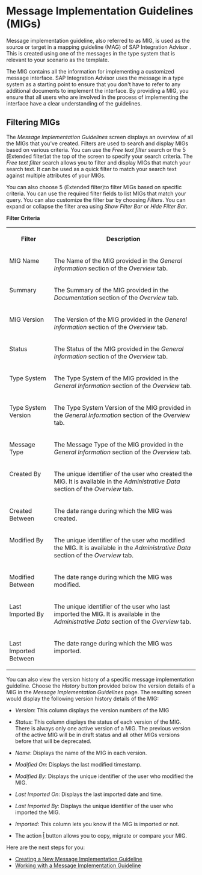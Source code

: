 <!-- loiof9f2bab3ff3a4d86863199f6531ee695 -->

<link rel="stylesheet" type="text/css" href="../css/sap-icons.css"/>

# Message Implementation Guidelines \(MIGs\)



Message implementation guideline, also referred to as MIG, is used as the source or target in a mapping guideline \(MAG\) of SAP Integration Advisor . This is created using one of the messages in the type system that is relevant to your scenario as the template.

The MIG contains all the information for implementing a customized message interface. SAP Integration Advisor uses the message in a type system as a starting point to ensure that you don't have to refer to any additional documents to implement the interface. By providing a MIG, you ensure that all users who are involved in the process of implementing the interface have a clear understanding of the guidelines.



<a name="loiof9f2bab3ff3a4d86863199f6531ee695__section_ejb_gxt_d4b"/>

## Filtering MIGs

The *Message Implementation Guidelines* screen displays an overview of all the MIGs that you've created. Filters are used to search and display MIGs based on various criteria. You can use the *Free text filter* search or the <span class="SAP-icons"></span> \(Extended filter\)at the top of the screen to specify your search criteria. The *Free text filter* search allows you to filter and display MIGs that match your search text. It can be used as a quick filter to match your search text against multiple attributes of your MIGs.

You can also choose <span class="SAP-icons"></span> \(Extended filter\)to filter MIGs based on specific criteria. You can use the required filter fields to list MIGs that match your query. You can also customize the filter bar by choosing *Filters*. You can expand or collapse the filter area using *Show Filter Bar* or *Hide Filter Bar*.

**Filter Criteria**


<table>
<tr>
<th valign="top">

Filter



</th>
<th valign="top">

Description



</th>
</tr>
<tr>
<td valign="top">

MIG Name



</td>
<td valign="top">

The Name of the MIG provided in the *General Information* section of the *Overview* tab.



</td>
</tr>
<tr>
<td valign="top">

Summary



</td>
<td valign="top">

The Summary of the MIG provided in the *Documentation* section of the *Overview* tab.



</td>
</tr>
<tr>
<td valign="top">

MIG Version



</td>
<td valign="top">

The Version of the MIG provided in the *General Information* section of the *Overview* tab.



</td>
</tr>
<tr>
<td valign="top">

Status



</td>
<td valign="top">

The Status of the MIG provided in the *General Information* section of the *Overview* tab.



</td>
</tr>
<tr>
<td valign="top">

Type System



</td>
<td valign="top">

The Type System of the MIG provided in the *General Information* section of the *Overview* tab.



</td>
</tr>
<tr>
<td valign="top">

Type System Version



</td>
<td valign="top">

The Type System Version of the MIG provided in the *General Information* section of the *Overview* tab.



</td>
</tr>
<tr>
<td valign="top">

Message Type



</td>
<td valign="top">

The Message Type of the MIG provided in the *General Information* section of the *Overview* tab.



</td>
</tr>
<tr>
<td valign="top">

Created By



</td>
<td valign="top">

The unique identifier of the user who created the MIG. It is available in the *Administrative Data* section of the *Overview* tab.



</td>
</tr>
<tr>
<td valign="top">

Created Between



</td>
<td valign="top">

The date range during which the MIG was created.



</td>
</tr>
<tr>
<td valign="top">

Modified By



</td>
<td valign="top">

The unique identifier of the user who modified the MIG. It is available in the *Administrative Data* section of the *Overview* tab.



</td>
</tr>
<tr>
<td valign="top">

Modified Between



</td>
<td valign="top">

The date range during which the MIG was modified.



</td>
</tr>
<tr>
<td valign="top">

Last Imported By



</td>
<td valign="top">

The unique identifier of the user who last imported the MIG. It is available in the *Administrative Data* section of the *Overview* tab.



</td>
</tr>
<tr>
<td valign="top">

Last Imported Between



</td>
<td valign="top">

The date range during which the MIG was imported.



</td>
</tr>
</table>

You can also view the version history of a specific message implementation guideline. Choose the *History* button provided below the version details of a MIG in the *Message Implementation Guidelines* page. The resulting screen would display the following version history details of the MIG:

-   *Version*: This column displays the version numbers of the MIG

-   *Status*: This column displays the status of each version of the MIG. There is always only one active version of a MIG. The previous version of the active MIG will be in draft status and all other MIGs versions before that will be deprecated.

-   *Name*: Displays the name of the MIG in each version.

-   *Modified On*: Displays the last modified timestamp.

-   *Modified By*: Displays the unique identifier of the user who modified the MIG.

-   *Last Imported On*: Displays the last imported date and time.

-   *Last Imported By*: Displays the unique identifier of the user who imported the MIG.
-   *Imported*: This column lets you know if the MIG is imported or not.
-   The action <span class="SAP-icons"></span> button allows you to copy, migrate or compare your MIG.



Here are the next steps for you:

-   [Creating a New Message Implementation Guideline](creating-a-new-message-implementation-guideline-b894de0.md)
-   [Working with a Message Implementation Guideline](working-with-a-message-implementation-guideline-9d1c1df.md)

